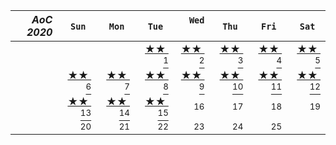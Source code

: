 | <em>AoC 2020</em> | &nbsp; `Sun` &nbsp; | &nbsp; `Mon` &nbsp; | &nbsp; `Tue` &nbsp; | &nbsp; `Wed` &nbsp; | &nbsp; `Thu` &nbsp; | &nbsp; `Fri` &nbsp; | &nbsp; `Sat` &nbsp; |
-----------: | -----------: | -----------: | -----------: | -----------: | -----------: | -----------: | -----------: |
|    |    |    | [★★ ‍ <sup>1</sup>](src/2020/day01) | [★★ ‍ <sup>2</sup>](src/2020/day02) | [★★ ‍ <sup>3</sup>](src/2020/day03) | [★★ ‍ <sup>4</sup>](src/2020/day04) | [★★ ‍ <sup>5</sup>](src/2020/day05)
|    | [★★ ‍ <sup>6</sup>](src/2020/day06) | [★★ ‍ <sup>7</sup>](src/2020/day07) | [★★ ‍ <sup>8</sup>](src/2020/day08) | [★★ ‍ <sup>9</sup>](src/2020/day09) | [★★ ‍ <sup>10</sup>](src/2020/day10) | [★★ ‍ <sup>11</sup>](src/2020/day11) | [★★ ‍ <sup>12</sup>](src/2020/day12) 
|    | [★★ ‍ <sup>13</sup>](src/2020/day13)  | [★★ ‍ <sup>14</sup>](src/2020/day14) | [★★ ‍ <sup>15</sup>](src/2020/day15) | <sup>16</sup> | <sup>17</sup> | <sup>18</sup> | <sup>19</sup> 
|    | <sup>20</sup> | <sup>21</sup> | <sup>22</sup> | <sup>23</sup> | <sup>24</sup> | <sup>25</sup> |    
